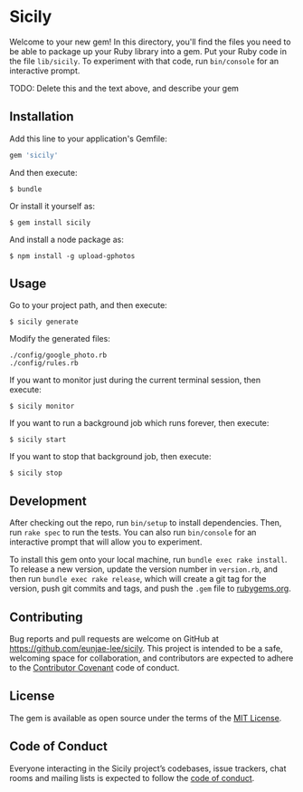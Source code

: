 # Sicily

Welcome to your new gem! In this directory, you'll find the files you need to be able to package up your Ruby library into a gem. Put your Ruby code in the file `lib/sicily`. To experiment with that code, run `bin/console` for an interactive prompt.

TODO: Delete this and the text above, and describe your gem

## Installation

Add this line to your application's Gemfile:

```ruby
gem 'sicily'
```

And then execute:

    $ bundle

Or install it yourself as:

    $ gem install sicily

And install a node package as:

    $ npm install -g upload-gphotos

## Usage

Go to your project path, and then execute:

    $ sicily generate
    
Modify the generated files:

    ./config/google_photo.rb
    ./config/rules.rb

If you want to monitor just during the current terminal session, then execute:

    $ sicily monitor
    
If you want to run a background job which runs forever, then execute:

    $ sicily start
    
If you want to stop that background job, then execute:

    $ sicily stop

## Development

After checking out the repo, run `bin/setup` to install dependencies. Then, run `rake spec` to run the tests. You can also run `bin/console` for an interactive prompt that will allow you to experiment.

To install this gem onto your local machine, run `bundle exec rake install`. To release a new version, update the version number in `version.rb`, and then run `bundle exec rake release`, which will create a git tag for the version, push git commits and tags, and push the `.gem` file to [rubygems.org](https://rubygems.org).

## Contributing

Bug reports and pull requests are welcome on GitHub at https://github.com/eunjae-lee/sicily. This project is intended to be a safe, welcoming space for collaboration, and contributors are expected to adhere to the [Contributor Covenant](http://contributor-covenant.org) code of conduct.

## License

The gem is available as open source under the terms of the [MIT License](https://opensource.org/licenses/MIT).

## Code of Conduct

Everyone interacting in the Sicily project’s codebases, issue trackers, chat rooms and mailing lists is expected to follow the [code of conduct](https://github.com/eunjae-lee/sicily/blob/master/CODE_OF_CONDUCT.md).
